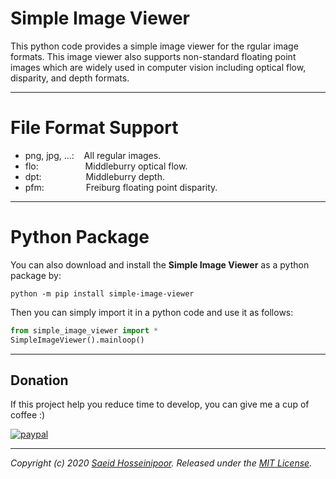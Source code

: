 
# Simple Image Viewer
This python code provides a simple image viewer for the rgular image formats. This image viewer also supports non-standard floating point images which are widely used in computer vision including optical flow, disparity, and depth formats. 

***
# File Format Support
* png, jpg, ...:  &nbsp;&nbsp;   All regular images.
* flo: &nbsp;&nbsp;&nbsp;&nbsp;&nbsp;&nbsp;&nbsp;&nbsp;&nbsp;&nbsp;&nbsp;&nbsp;&nbsp;&nbsp;&nbsp;&nbsp;&nbsp; Middleburry optical flow.
* dpt: &nbsp;&nbsp;&nbsp;&nbsp;&nbsp;&nbsp;&nbsp;&nbsp;&nbsp;&nbsp;&nbsp;&nbsp;&nbsp;&nbsp;&nbsp;&nbsp;  Middleburry depth.
* pfm: &nbsp;&nbsp;&nbsp;&nbsp;&nbsp;&nbsp;&nbsp;&nbsp;&nbsp;&nbsp;&nbsp;&nbsp;&nbsp;&nbsp;&nbsp; Freiburg floating point disparity.

***
# Python Package

You can also download and install the **Simple Image Viewer** as a python package by:
```
python -m pip install simple-image-viewer
```
Then you can simply import it in a python code and use it as follows:
```python
from simple_image_viewer import *
SimpleImageViewer().mainloop()
```

***
## Donation
If this project help you reduce time to develop, you can give me a cup of coffee :) 

[![paypal](https://www.paypalobjects.com/en_US/i/btn/btn_donateCC_LG.gif)](https://www.paypal.com/cgi-bin/webscr?cmd=_donations&business=VVZ72HZMRRM24&currency_code=USD&source=url)


***
_Copyright (c) 2020 [Saeid Hosseinipoor](https://saeid-h.github.io/). Released under the [MIT License](LICENSE)._
